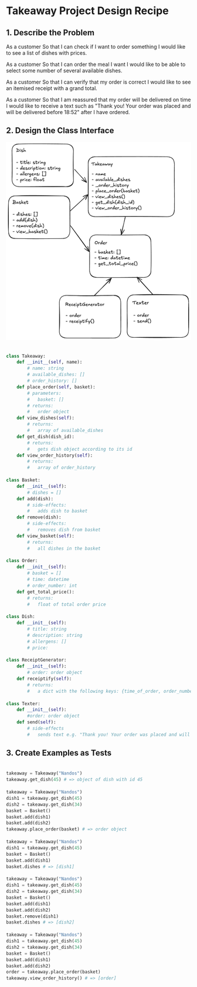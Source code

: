 # Takeaway Project Design Recipe

## 1. Describe the Problem

As a customer
So that I can check if I want to order something
I would like to see a list of dishes with prices.

As a customer
So that I can order the meal I want
I would like to be able to select some number of several available dishes.

As a customer
So that I can verify that my order is correct
I would like to see an itemised receipt with a grand total.

As a customer
So that I am reassured that my order will be delivered on time
I would like to receive a text such as "Thank you! Your order was placed and will be delivered before 18:52" after I have ordered.

## 2. Design the Class Interface

![Takeaway planning](takeaway_project_plan.png)

```python

class Takeaway:
    def __init__(self, name):
        # name: string
        # available_dishes: []
        # order_history: []
    def place_order(self, basket):
        # parameters:
        #   basket: []
        # returns:
        #   order object
    def view_dishes(self):
        # returns:
        #   array of available_dishes
    def get_dish(dish_id):
        # returns:
        #   gets dish object according to its id
    def view_order_history(self):
        # returns:
        #   array of order_history

class Basket:
    def __init__(self):
        # dishes = []
    def add(dish):
        # side-effects:
        #   adds dish to basket
    def remove(dish):
        # side-effects:
        #   removes dish from basket
    def view_basket(self):
        # returns:
        #   all dishes in the basket

class Order:
    def __init__(self):
        # basket = []
        # time: datetime
        # order_number: int
    def get_total_price():
        # returns:
        #   float of total order price

class Dish:
    def __init__(self):
        # title: string
        # description: string
        # allergens: []
        # price: 
        
class ReceiptGenerator:
    def __init__(self):
        # order: order object
    def receiptify(self):
        # returns:
        #   a dict with the following keys: {time_of_order, order_number, dishes, total_price}

class Texter:
    def __init__(self):
        #order: order object
    def send(self):
        # side-effects
        #   sends text e.g. "Thank you! Your order was placed and will be delivered before 18:52"

```

## 3. Create Examples as Tests

``` python

takeaway = Takeaway("Nandos")
takeaway.get_dish(45) # => object of dish with id 45

takeaway = Takeaway("Nandos")
dish1 = takeaway.get_dish(45)
dish2 = takeaway.get_dish(34)
basket = Basket()
basket.add(dish1)
basket.add(dish2)
takeaway.place_order(basket) # => order object

takeaway = Takeaway("Nandos")
dish1 = takeaway.get_dish(45)
basket = Basket()
basket.add(dish1)
basket.dishes # => [dish1]

takeaway = Takeaway("Nandos")
dish1 = takeaway.get_dish(45)
dish2 = takeaway.get_dish(34)
basket = Basket()
basket.add(dish1)
basket.add(dish2)
basket.remove(dish1)
basket.dishes # => [dish2]

takeaway = Takeaway("Nandos")
dish1 = takeaway.get_dish(45)
dish2 = takeaway.get_dish(34)
basket = Basket()
basket.add(dish1)
basket.add(dish2)
order = takeaway.place_order(basket)
takeaway.view_order_history() # => [order]

```